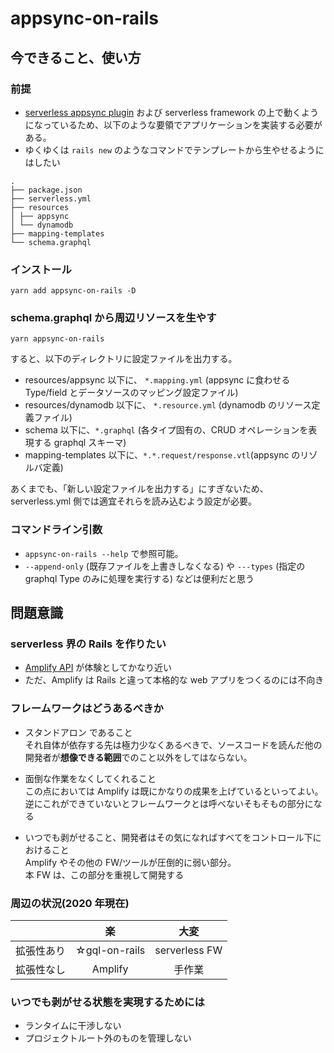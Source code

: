 # appsync-on-rails

## 今できること、使い方

### 前提

- [serverless appsync plugin](https://github.com/sid88in/serverless-appsync-plugin) および serverless framework の上で動くようになっているため、以下のような要領でアプリケーションを実装する必要がある。
- ゆくゆくは `rails new` のようなコマンドでテンプレートから生やせるようにはしたい

```
.
├── package.json
├── serverless.yml
├── resources
│ ├── appsync
│ └── dynamodb
├── mapping-templates
└── schema.graphql
```

### インストール

`yarn add appsync-on-rails -D`

### schema.graphql から周辺リソースを生やす

`yarn appsync-on-rails`

すると、以下のディレクトリに設定ファイルを出力する。

- resources/appsync 以下に、 `*.mapping.yml` (appsync に食わせる Type/field とデータソースのマッピング設定ファイル)
- resources/dynamodb 以下に、 `*.resource.yml` (dynamodb のリソース定義ファイル)
- schema 以下に、`*.graphql` (各タイプ固有の、CRUD オペレーションを表現する graphql スキーマ)
- mapping-templates 以下に、`*.*.request/response.vtl`(appsync のリゾルバ定義)

あくまでも、「新しい設定ファイルを出力する」にすぎないため、  
serverless.yml 側では適宜それらを読み込むよう設定が必要。

### コマンドライン引数

- `appsync-on-rails --help` で参照可能。
- `--append-only` (既存ファイルを上書きしなくなる)
  や `---types` (指定の graphql Type のみに処理を実行する) などは便利だと思う

## 問題意識

### serverless 界の Rails を作りたい

- [Amplify API](https://docs.amplify.aws/lib/graphqlapi/getting-started/q/platform/js) が体験としてかなり近い
- ただ、Amplify は Rails と違って本格的な web アプリをつくるのには不向き

### フレームワークはどうあるべきか

- スタンドアロン であること  
  それ自体が依存する先は極力少なくあるべきで、ソースコードを読んだ他の開発者が**想像できる範囲**でのこと以外をしてはならない。

- 面倒な作業をなくしてくれること  
  この点においては Amplify は既にかなりの成果を上げているといってよい。  
  逆にこれができていないとフレームワークとは呼べないそもそもの部分になる

- いつでも剥がせること、開発者はその気になればすべてをコントロール下におけること  
  Amplify やその他の FW/ツールが圧倒的に弱い部分。  
  本 FW は、この部分を重視して開発する

### 周辺の状況(2020 年現在)

|            |      楽       |     大変      |
| :--------- | :-----------: | :-----------: |
| 拡張性あり | ☆gql-on-rails | serverless FW |
| 拡張性なし |    Amplify    |    手作業     |

### いつでも剥がせる状態を実現するためには

- ランタイムに干渉しない
- プロジェクトルート外のものを管理しない
